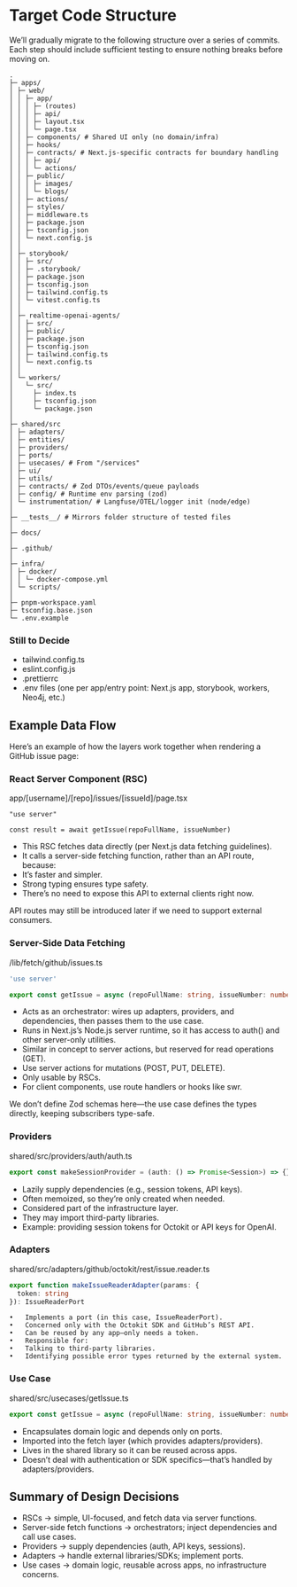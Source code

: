 # Target Code Structure

We’ll gradually migrate to the following structure over a series of commits. Each step should include sufficient testing to ensure nothing breaks before moving on.

```
.
├─ apps/
│ ├─ web/
│ │ ├─ app/
│ │ │ ├─ (routes)
│ │ │ ├─ api/
│ │ │ ├─ layout.tsx
│ │ │ └─ page.tsx
│ │ ├─ components/ # Shared UI only (no domain/infra)
│ │ ├─ hooks/
│ │ ├─ contracts/ # Next.js-specific contracts for boundary handling
│ │ │ ├─ api/
│ │ │ └─ actions/
│ │ ├─ public/
│ │ │ ├─ images/
│ │ │ └─ blogs/
│ │ ├─ actions/
│ │ ├─ styles/
│ │ ├─ middleware.ts
│ │ ├─ package.json
│ │ ├─ tsconfig.json
│ │ └─ next.config.js
│ │
│ ├─ storybook/
│ │ ├─ src/
│ │ ├─ .storybook/
│ │ ├─ package.json
│ │ ├─ tsconfig.json
│ │ ├─ tailwind.config.ts
│ │ └─ vitest.config.ts
│ │
│ ├─ realtime-openai-agents/
│ │ ├─ src/
│ │ ├─ public/
│ │ ├─ package.json
│ │ ├─ tsconfig.json
│ │ ├─ tailwind.config.ts
│ │ └─ next.config.ts
│ │
│ └─ workers/
│   └─ src/
│     ├─ index.ts
│     ├─ tsconfig.json
│     └─ package.json
│
├─ shared/src
│ ├─ adapters/
│ ├─ entities/
│ ├─ providers/
│ ├─ ports/
│ ├─ usecases/ # From "/services"
│ ├─ ui/
│ ├─ utils/
│ ├─ contracts/ # Zod DTOs/events/queue payloads
│ ├─ config/ # Runtime env parsing (zod)
│ └─ instrumentation/ # Langfuse/OTEL/logger init (node/edge)
│
├─ __tests__/ # Mirrors folder structure of tested files
│
├─ docs/
│
├─ .github/
│
├─ infra/
│ ├─ docker/
│ │ └─ docker-compose.yml
│ └─ scripts/
│
├─ pnpm-workspace.yaml
├─ tsconfig.base.json
└─ .env.example
```

### Still to Decide

- tailwind.config.ts
- eslint.config.js
- .prettierrc
- .env files (one per app/entry point: Next.js app, storybook, workers, Neo4j, etc.)

## Example Data Flow

Here’s an example of how the layers work together when rendering a GitHub issue page:

### React Server Component (RSC)

app/[username]/[repo]/issues/[issueId]/page.tsx

```tsx
"use server"

const result = await getIssue(repoFullName, issueNumber)
```

- This RSC fetches data directly (per Next.js data fetching guidelines).
- It calls a server-side fetching function, rather than an API route, because:
- It’s faster and simpler.
- Strong typing ensures type safety.
- There’s no need to expose this API to external clients right now.

API routes may still be introduced later if we need to support external consumers.

### Server-Side Data Fetching

/lib/fetch/github/issues.ts

```ts
'use server'

export const getIssue = async (repoFullName: string, issueNumber: number): Promise<GetIssueResult>
```

- Acts as an orchestrator: wires up adapters, providers, and dependencies, then passes them to the use case.
- Runs in Next.js’s Node.js server runtime, so it has access to auth() and other server-only utilities.
- Similar in concept to server actions, but reserved for read operations (GET).
- Use server actions for mutations (POST, PUT, DELETE).
- Only usable by RSCs.
- For client components, use route handlers or hooks like swr.

We don’t define Zod schemas here—the use case defines the types directly, keeping subscribers type-safe.

### Providers

shared/src/providers/auth/auth.ts

```ts
export const makeSessionProvider = (auth: () => Promise<Session>) => {}
```

- Lazily supply dependencies (e.g., session tokens, API keys).
- Often memoized, so they’re only created when needed.
- Considered part of the infrastructure layer.
- They may import third-party libraries.
- Example: providing session tokens for Octokit or API keys for OpenAI.

### Adapters

shared/src/adapters/github/octokit/rest/issue.reader.ts

```ts
export function makeIssueReaderAdapter(params: {
  token: string
}): IssueReaderPort
```

    •	Implements a port (in this case, IssueReaderPort).
    •	Concerned only with the Octokit SDK and GitHub’s REST API.
    •	Can be reused by any app—only needs a token.
    •	Responsible for:
    •	Talking to third-party libraries.
    •	Identifying possible error types returned by the external system.

### Use Case

shared/src/usecases/getIssue.ts

```ts
export const getIssue = async (repoFullName: string, issueNumber: number): Promise<GetIssueResult>
```

- Encapsulates domain logic and depends only on ports.
- Imported into the fetch layer (which provides adapters/providers).
- Lives in the shared library so it can be reused across apps.
- Doesn’t deal with authentication or SDK specifics—that’s handled by adapters/providers.

## Summary of Design Decisions

- RSCs → simple, UI-focused, and fetch data via server functions.
- Server-side fetch functions → orchestrators; inject dependencies and call use cases.
- Providers → supply dependencies (auth, API keys, sessions).
- Adapters → handle external libraries/SDKs; implement ports.
- Use cases → domain logic, reusable across apps, no infrastructure concerns.
